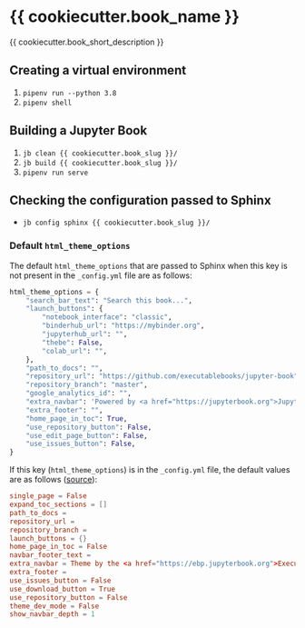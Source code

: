 # {{ cookiecutter.book_name }}

{{ cookiecutter.book_short_description }}

## Creating a virtual environment

1. `pipenv run --python 3.8`
2. `pipenv shell`

## Building a Jupyter Book

1. `jb clean {{ cookiecutter.book_slug }}/`
2. `jb build {{ cookiecutter.book_slug }}/`
3. `pipenv run serve`

## Checking the configuration passed to Sphinx

- `jb config sphinx {{ cookiecutter.book_slug }}/`

### Default `html_theme_options`

The default `html_theme_options` that are passed to Sphinx when this key is not present in the `_config.yml` file are as follows:

```python
html_theme_options = {
    "search_bar_text": "Search this book...",
    "launch_buttons": {
        "notebook_interface": "classic",
        "binderhub_url": "https://mybinder.org",
        "jupyterhub_url": "",
        "thebe": False,
        "colab_url": "",
    },
    "path_to_docs": "",
    "repository_url": "https://github.com/executablebooks/jupyter-book",
    "repository_branch": "master",
    "google_analytics_id": "",
    "extra_navbar": 'Powered by <a href="https://jupyterbook.org">Jupyter Book</a>',
    "extra_footer": "",
    "home_page_in_toc": True,
    "use_repository_button": False,
    "use_edit_page_button": False,
    "use_issues_button": False,
}
```

If this key (`html_theme_options`) is in the `_config.yml` file, the default values are as follows ([source](https://github.com/executablebooks/sphinx-book-theme/blob/master/sphinx_book_theme/theme.conf)):

```conf
single_page = False
expand_toc_sections = []
path_to_docs =
repository_url =
repository_branch =
launch_buttons = {}
home_page_in_toc = False
navbar_footer_text =
extra_navbar = Theme by the <a href="https://ebp.jupyterbook.org">Executable Book Project</a>
extra_footer =
use_issues_button = False
use_download_button = True
use_repository_button = False
theme_dev_mode = False
show_navbar_depth = 1
```
